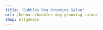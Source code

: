 ```yaml
---
title: "Bubbles Dog Grooming Salon"
url: /hebburn/bubbles-dog-grooming-salon/
shop: Allgemein
---
```

